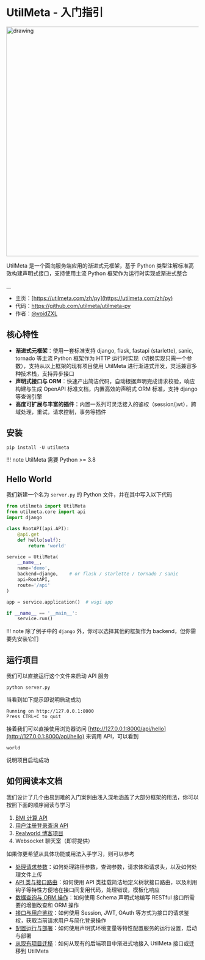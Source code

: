 # UtilMeta - 入门指引

<img src="https://utilmeta.com/img/zh.py-intro.png" href="https://utilmeta.com/zh/py" target="_blank"  alt="drawing" width="600"/>

UtilMeta 是一个面向服务端应用的渐进式元框架，基于 Python 类型注解标准高效构建声明式接口，支持使用主流 Python 框架作为运行时实现或渐进式整合

<a href="https://pypi.org/project/utilmeta/" target="_blank">
	<img src="https://img.shields.io/pypi/v/utilmeta" alt="">
</a>
<a href="https://pypi.org/project/utilmeta/" target="_blank">
	<img src="https://img.shields.io/pypi/pyversions/utilmeta" alt="">
</a>
<a href="https://github.com/utilmeta/utilmeta-py/blob/main/LICENSE" target="_blank">
	<img src="https://img.shields.io/badge/license-Apache%202.0-blue" alt="">
</a>
<a href="https://github.com/utilmeta/utilmeta-py/actions?query=branch%3Amain+" target="_blank">
	<img src="https://img.shields.io/github/actions/workflow/status/utilmeta/utilmeta-py/test.yaml?branch=main&label=CI" alt="">
</a>

* 主页：[https://utilmeta.com/zh/py](https://utilmeta.com/zh/py)
* 代码：<a href="https://github.com/utilmeta/utilmeta-py" target="_blank">https://github.com/utilmeta/utilmeta-py</a>
* 作者：<a href="https://github.com/voidZXL" target="_blank">@voidZXL</a>

## 核心特性

* **渐进式元框架**：使用一套标准支持 django, flask, fastapi (starlette), sanic, tornado 等主流 Python 框架作为 HTTP 运行时实现（切换实现只需一个参数），支持从以上框架的现有项目使用 UtilMeta 进行渐进式开发，灵活兼容多种技术栈，支持异步接口
* **声明式接口与 ORM**：快速产出简洁代码，自动根据声明完成请求校验，响应构建与生成 OpenAPI 标准文档，内置高效的声明式 ORM 标准，支持 django 等查询引擎
* **高度可扩展与丰富的插件**：内置一系列可灵活接入的鉴权（session/jwt），跨域处理，重试，请求控制，事务等插件

## 安装

```shell
pip install -U utilmeta
```

!!! note
	UtilMeta 需要 Python >= 3.8

## Hello World

我们新建一个名为 `server.py` 的 Python 文件，并在其中写入以下代码

```python
from utilmeta import UtilMeta
from utilmeta.core import api
import django

class RootAPI(api.API):
    @api.get
    def hello(self):
        return 'world'

service = UtilMeta(
    __name__,
    name='demo',
    backend=django,    # or flask / starlette / tornado / sanic
    api=RootAPI,
    route='/api'
)

app = service.application()  # wsgi app

if __name__ == '__main__':
    service.run()
```

!!! note
	除了例子中的 `django` 外，你可以选择其他的框架作为 backend，但你需要先安装它们

## 运行项目

我们可以直接运行这个文件来启动 API 服务
```shell
python server.py
```

当看到如下提示即说明启动成功
```
Running on http://127.0.0.1:8000
Press CTRL+C to quit
```

接着我们可以直接使用浏览器访问 [http://127.0.0.1:8000/api/hello](http://127.0.0.1:8000/api/hello) 来调用 API，可以看到
```
world
```

说明项目启动成功

## 如何阅读本文档

我们设计了几个由易到难的入门案例由浅入深地涵盖了大部分框架的用法，你可以按照下面的顺序阅读与学习

1. [BMI 计算 API](tutorials/bmi-calc)
2. [用户注册登录查询 API](tutorials/user-auth)
3. [Realworld 博客项目](tutorials/realworld-blog)
4. Websocket 聊天室（即将提供）


如果你更希望从具体功能或用法入手学习，则可以参考

* [处理请求参数](guide/handle-request)：如何处理路径参数，查询参数，请求体和请求头，以及如何处理文件上传
* [API 类与接口路由](guide/api-route)：如何使用 API 类挂载简洁地定义树状接口路由，以及利用钩子等特性方便地在接口间复用代码，处理错误，模板化响应
* [数据查询与 ORM 操作](guide/schema-query)：如何使用 Schema 声明式地编写 RESTful 接口所需要的增删改查和 ORM 操作
* [接口与用户鉴权](guide/auth)：如何使用 Session, JWT, OAuth 等方式为接口的请求鉴权，获取当前请求用户与简化登录操作
* [配置运行与部署](guide/config-run)：如何使用声明式环境变量等特性配置服务的运行设置，启动与部署
* [从现有项目迁移](guide/migration)：如何从现有的后端项目中渐进式地接入 UtilMeta 接口或迁移到 UtilMeta